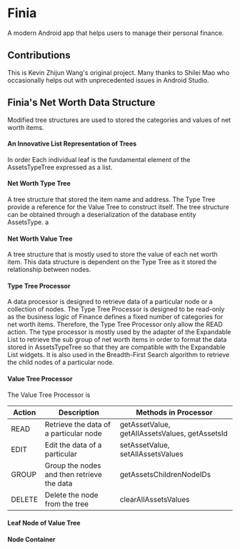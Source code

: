 # Finia

A modern Android app that helps users to manage their personal finance.

## Contributions

This is Kevin Zhijun Wang's original project. 
Many thanks to Shilei Mao who occasionally helps out with unprecedented issues in Android Studio.

## Finia's Net Worth Data Structure

Modified tree structures are used to stored the categories and values of net worth items.

#### An Innovative List Representation of Trees

In order 
Each individual leaf is the fundamental element of the AssetsTypeTree expressed as a list.

#### Net Worth Type Tree

A tree structure that stored the item name and address.
The Type Tree provide a reference for the Value Tree to construct itself.
The tree structure can be obtained through a deserialization of the database entity AssetsType.
a

#### Net Worth Value Tree

A tree structure that is mostly used to store the value of each net worth item.
This data structure is dependent on the Type Tree as it stored the relationship between nodes.

#### Type Tree Processor

A data processor is designed to retrieve data of a particular node or a collection of nodes.
The Type Tree Processor is designed to be read-only as the business logic of Finance defines a fixed number of categories for net worth items.
Therefore, the Type Tree Processor only allow the READ action.
The type processor is mostly used by the adapter of the Expandable List to retrieve the sub group of net worth items 
in order to format the data stored in AssetsTypeTree so that they are compatible with the Expandable List widgets.
It is also used in the Breadth-First Search algorithm to retrieve the child nodes of a particular node.

#### Value Tree Processor

The Value Tree Processor is 

Action	| Description	| Methods in Processor	| 
------------- | ------------------------- | ------------- |
READ	| Retrieve the data of a particular node | getAssetValue, getAllAssetsValues, getAssetsId
EDIT	| Edit the data of a particular	| setAssetValue, setAllAssetsValues 
GROUP	| Group the nodes and then retrieve the data | getAssetsChildrenNodeIDs	
DELETE	| Delete the node from the tree	| clearAllAssetsValues

#### Leaf Node of Value Tree

#### Node Container


